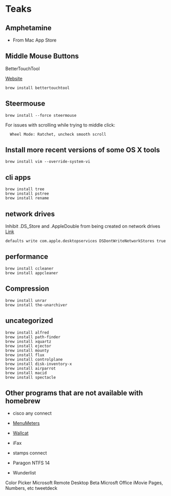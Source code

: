 # Teaks

## Amphetamine

- From Mac App Store

## Middle Mouse Buttons

BetterTouchTool

[Website](https://folivora.ai/downloads/)

```shell
brew install bettertouchtool
```

## Steermouse

```shell
brew install --force steermouse
```

For issues with scrolling while trying to middle click:

```shell
  Wheel Mode: Ratchet, uncheck smooth scroll
```

## Install more recent versions of some OS X tools

```shell
brew install vim --override-system-vi
```

## cli apps

```shell
brew install tree
brew install pstree
brew install rename

```

## network drives

Inhibit .DS_Store and .AppleDouble from being created on network drives [Link](http://www.mac-forums.com/forums/switcher-hangout/275107-appledouble-file-directory.html)

```shell
defaults write com.apple.desktopservices DSDontWriteNetworkStores true
```

## performance

```shell
brew install ccleaner
brew install appcleaner
```

## Compression

```shell
brew install unrar
brew install the-unarchiver
```

## uncategorized

```shell
brew install alfred
brew install path-finder
brew install xquartz
brew install ejector
brew install mounty
brew install flux
brew install controlplane
brew install disk-inventory-x
brew install airparrot
brew install macid
brew install spectacle
```

## Other programs that are not available with homebrew

- cisco any connect
- [MenuMeters](http://www.ragingmenace.com/software/menumeters/)
- [Wallcat](https://beta.wall.cat/)
- iFax
- stamps connect
- Paragon NTFS 14

- Wunderlist

Color Picker
Microsoft Remote Desktop Beta
Microsft Office
iMovie
Pages, Numbers, etc
tweetdeck
